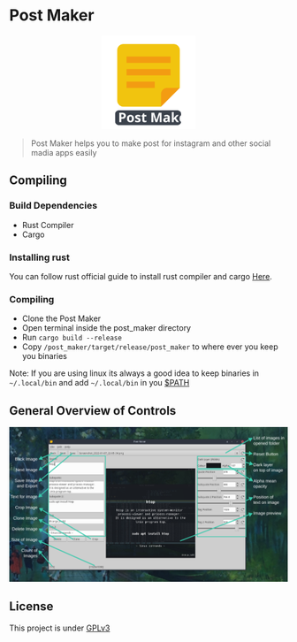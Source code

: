 # Post Maker

<p align="center">
    <img alt="actix-web-grants" src="./assets/icon_with_text.svg" width="170">
</p>

> Post Maker helps you to make post for instagram and other social madia apps easily

## Compiling

### Build Dependencies

* Rust Compiler
* Cargo

### Installing rust

You can follow rust official guide to install rust compiler and cargo [Here](https://www.rust-lang.org/tools/install).

### Compiling

* Clone the Post Maker
* Open terminal inside the post_maker directory
* Run `cargo build --release`
* Copy `/post_maker/target/release/post_maker` to where ever you keep you binaries

Note: If you are using linux its always a good idea to keep binaries in `~/.local/bin` and add `~/.local/bin` in you [$PATH](https://www.redhat.com/sysadmin/linux-environment-variableshttps:/)

## General Overview of Controls

![](assets/20220124_152902_screenshot.png)

## License

This project is under [GPLv3](LICENSE)
